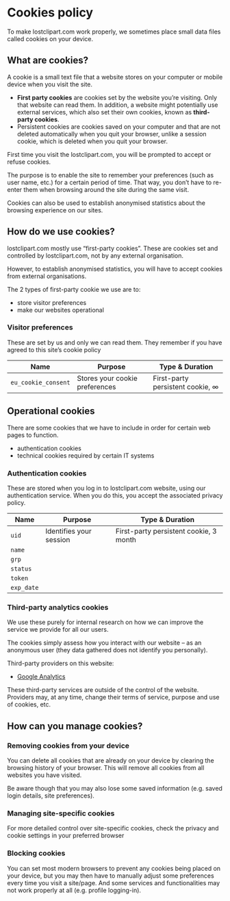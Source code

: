 # Cookies policy

To make lostclipart.com work properly, we sometimes place small data
files called cookies on your device.

## What are cookies?

A cookie is a small text file that a website stores on your computer
or mobile device when you visit the site.

* **First party cookies** are cookies set by the website you’re
  visiting. Only that website can read them. In addition, a website
  might potentially use external services, which also set their own
  cookies, known as **third-party cookies**.
* Persistent cookies are cookies saved on your computer and that are
  not deleted automatically when you quit your browser, unlike a
  session cookie, which is deleted when you quit your browser.

First time you visit the lostclipart.com, you will be prompted to
accept or refuse cookies.

The purpose is to enable the site to remember your preferences (such
as user name, etc.) for a certain period of time. That way, you don’t
have to re-enter them when browsing around the site during the same
visit.

Cookies can also be used to establish anonymised statistics about the
browsing experience on our sites.

## How do we use cookies?

lostclipart.com mostly use “first-party cookies”. These are cookies
set and controlled by lostclipart.com, not by any external
organisation.

However, to establish anonymised statistics, you will have to accept
cookies from external organisations.

The 2 types of first-party cookie we use are to:

* store visitor preferences
* make our websites operational

### Visitor preferences

These are set by us and only we can read them. They remember if you
have agreed to this site’s cookie policy

| Name                | Purpose                        | Type & Duration  |
| ------------------- | ------------------------------ | ---------------- |
| `eu_cookie_consent` | Stores your cookie preferences | First-party persistent cookie, ∞ |


## Operational cookies

There are some cookies that we have to include in order for certain
web pages to function.

* authentication cookies
* technical cookies required by certain IT systems

### Authentication cookies

These are stored when you log in to lostclipart.com website, using our
authentication service. When you do this, you accept the associated
privacy policy.

| Name       | Purpose                 | Type & Duration                       |
| ---------- | ----------------------- | --------------------------------------|
| `uid`      | Identifies your session | First-party persistent cookie, 3 month|
| `name`     |                         |                                       |
| `grp`      |                         |                                       |
| `status`   |                         |                                       |
| `token`    |                         |                                       |
| `exp_date` |                         |                                       |

### Third-party analytics cookies

We use these purely for internal research on how we can improve the
service we provide for all our users.

The cookies simply assess how you interact with our website – as an
anonymous user (they data gathered does not identify you personally).

Third-party providers on this website:

* [Google Analytics](https://analytics.google.com/analytics/web/)

These third-party services are outside of the control of the
website. Providers may, at any time, change their terms of service,
purpose and use of cookies, etc.

## How can you manage cookies?

### Removing cookies from your device

You can delete all cookies that are already on your device by clearing
the browsing history of your browser. This will remove all cookies
from all websites you have visited.

Be aware though that you may also lose some saved information
(e.g. saved login details, site preferences).

### Managing site-specific cookies

For more detailed control over site-specific cookies, check the
privacy and cookie settings in your preferred browser

### Blocking cookies

You can set most modern browsers to prevent any cookies being placed
on your device, but you may then have to manually adjust some
preferences every time you visit a site/page. And some services and
functionalities may not work properly at all (e.g. profile
logging-in).
